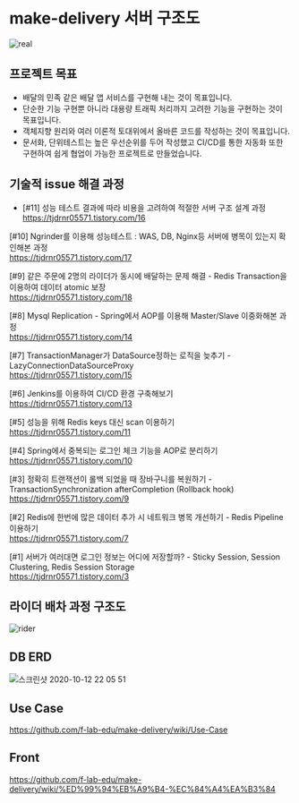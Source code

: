 # make-delivery 서버 구조도
![real](https://user-images.githubusercontent.com/34911552/102442304-772a4480-4067-11eb-839f-2d986933cde6.png)



## 프로젝트 목표
* 배달의 민족 같은 배달 앱 서비스를 구현해 내는 것이 목표입니다.
* 단순한 기능 구현뿐 아니라 대용량 트래픽 처리까지 고려한 기능을 구현하는 것이 목표입니다.
* 객체지향 원리와 여러 이론적 토대위에서 올바른 코드를 작성하는 것이 목표입니다.
* 문서화, 단위테스트는 높은 우선순위를 두어 작성했고 CI/CD를 통한 자동화 또한 구현하여 쉽게 협업이 가능한 프로젝트로 만들었습니다.

## 기술적 issue 해결 과정

* [#11] 성능 테스트 결과에 따라 비용을 고려하여 적절한 서버 구조 설계 과정  
https://tjdrnr05571.tistory.com/16

[#10] Ngrinder를 이용해 성능테스트 : WAS, DB, Nginx등 서버에 병목이 있는지 확인해본 과정  
https://tjdrnr05571.tistory.com/17

[#9] 같은 주문에 2명의 라이더가 동시에 배달하는 문제 해결 - Redis Transaction을 이용하여 데이터 atomic 보장  
https://tjdrnr05571.tistory.com/18

[#8] Mysql Replication - Spring에서 AOP를 이용해 Master/Slave 이중화해본 과정  
https://tjdrnr05571.tistory.com/14

[#7] TransactionManager가 DataSource정하는 로직을 늦추기 - LazyConnectionDataSourceProxy  
https://tjdrnr05571.tistory.com/15

[#6] Jenkins를 이용하여 CI/CD 환경 구축해보기  
https://tjdrnr05571.tistory.com/13

[#5] 성능을 위해 Redis keys 대신 scan 이용하기  
https://tjdrnr05571.tistory.com/11

[#4] Spring에서 중복되는 로그인 체크 기능을 AOP로 분리하기  
https://tjdrnr05571.tistory.com/10

[#3] 정확히 트랜잭션이 롤백 되었을 때 장바구니를 복원하기 - TransactionSynchronization afterCompletion (Rollback hook)
https://tjdrnr05571.tistory.com/9

[#2] Redis에 한번에 많은 데이터 추가 시 네트워크 병목 개선하기 - Redis Pipeline 이용하기  
https://tjdrnr05571.tistory.com/7

[#1] 서버가 여러대면 로그인 정보는 어디에 저장할까? - Sticky Session, Session Clustering, Redis Session Storage  
https://tjdrnr05571.tistory.com/3



## 라이더 배차 과정 구조도
![rider](https://user-images.githubusercontent.com/34911552/102442827-a55c5400-4068-11eb-93ab-705ae21e927e.png)

## DB ERD
![스크린샷 2020-10-12 22 05 51](https://user-images.githubusercontent.com/34911552/95750006-74ae1600-0cd7-11eb-8e10-2f16de2bbec4.png)

## Use Case
https://github.com/f-lab-edu/make-delivery/wiki/Use-Case

## Front
https://github.com/f-lab-edu/make-delivery/wiki/%ED%99%94%EB%A9%B4-%EC%84%A4%EA%B3%84

